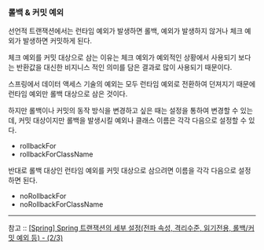 ### 롤백 & 커밋 예외

선언적 트랜잭션에서는 런타임 예외가 발생하면 롤백, 예외가 발생하지 않거나 체크 예외가 발생하면 커밋하게 된다. 

체크 예외를 커밋 대상으로 삼는 이유는 체크 예외가 예외적인 상황에서 사용되기 보다는 반환값을 대신한 비지니스 적인 의미를 담은 결과로 많이 사용되기 때문이다. 

스프링에서 데이터 액세스 기술의 예외는 모두 런타임 예외로 전환하여 던져지기 때문에 런타임 예외만 롤백 대상으로 삼은 것이다.

하지만 롤백이나 커밋의 동작 방식을 변경하고 싶은 때는 설정을 통하여 변경할 수 있는데, 커밋 대상이지만 롤백을 발생시킬 예외나 클래스 이름은 각각 다음으로 설정할 수 있다.

  - rollbackFor
  - rollbackForClassName

반대로 롤백 대상인 런타임 예외를 커밋 대상으로 삼으려면 이름을 각각 다음으로 설정하면 된다.

- noRollbackFor
- noRollbackForClassName


---

참고 :: [[Spring] Spring 트랜잭션의 세부 설정(전파 속성, 격리수준, 읽기전용, 롤백/커밋 예외 등) - (2/3)](https://mangkyu.tistory.com/169)